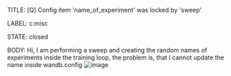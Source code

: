 TITLE:
[Q] Config item 'name_of_experiment' was locked by 'sweep' 

LABEL:
c:misc

STATE:
closed

BODY:
Hi,
I am performing a sweep and creating the random names of experiments inside the training loop, the problem is, that I cannot update the name inside wandb.config
![image](https://user-images.githubusercontent.com/63194980/181207222-b781e437-a70f-48a1-b311-52d4b222915a.png)


